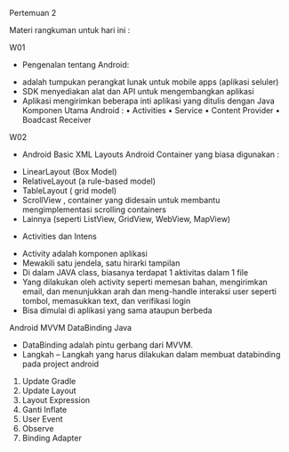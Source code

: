 Pertemuan 2

Materi rangkuman untuk hari ini :

W01
* Pengenalan tentang Android:
- adalah tumpukan perangkat lunak untuk mobile apps (aplikasi seluler)
- SDK menyediakan alat dan API untuk mengembangkan aplikasi
- Aplikasi mengirimkan beberapa inti aplikasi yang ditulis dengan Java
Komponen Utama Android :
•	Activities 
•	Service 
•	Content Provider 
•	Boadcast Receiver 

W02
* Android Basic XML Layouts
Android Container yang biasa digunakan :
-	LinearLayout (Box Model)
-	RelativeLayout (a rule-based model)
-	TableLayout ( grid model)
-	ScrollView , container yang didesain untuk membantu mengimplementasi scrolling containers
-	Lainnya (seperti ListView, GridView, WebView, MapView)
* Activities dan Intens
-	Activity adalah komponen aplikasi
-	Mewakili satu jendela, satu hirarki tampilan
-	Di dalam JAVA class, biasanya terdapat 1 aktivitas dalam 1 file
-	Yang dilakukan oleh activity seperti memesan bahan, mengirimkan email, dan menunjukkan arah dan meng-handle interaksi user seperti tombol, memasukkan text, dan verifikasi login
-	Bisa dimulai di aplikasi yang sama ataupun berbeda

Android MVVM DataBinding Java
-	DataBinding adalah pintu gerbang dari MVVM.
-	Langkah – Langkah yang harus dilakukan dalam membuat databinding pada project android
1.	Update Gradle
2.	Update Layout
3.	Layout Expression
4.	Ganti Inflate
5.	User Event
6.	Observe
7.	Binding Adapter
